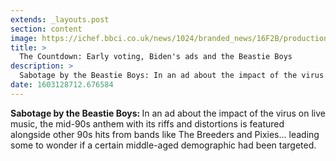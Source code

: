 ```yaml
--- 
extends: _layouts.post 
section: content 
image: https://ichef.bbci.co.uk/news/1024/branded_news/16F2B/production/_114959939_graphic.png 
title: > 
  The Countdown: Early voting, Biden's ads and the Beastie Boys 
description: > 
  Sabotage by the Beastie Boys: In an ad about the impact of the virus on live music, the mid-90s anthem with its riffs and distortions is featured alongside other 90s hits from bands like The Breeders and Pixies... leading some to wonder if a certain middle-aged demographic had been targeted. 
date: 1603128712.676584 
--- 
```

<div><p><b class="css-14iz86j-BoldText e5tfeyi0">Sabotage by the Beastie Boys: </b>In an ad about the impact of the virus on live music, the mid-90s anthem with its riffs and distortions is featured alongside other 90s hits from bands like The Breeders and Pixies... leading some to wonder if a certain middle-aged demographic had been targeted.</p></div>